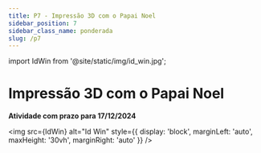 ```yaml
---
title: P7 - Impressão 3D com o Papai Noel
sidebar_position: 7
sidebar_class_name: ponderada
slug: /p7
---
```


import IdWin from '@site/static/img/id_win.jpg';

# Impressão 3D com o Papai Noel

**Atividade com prazo para 17/12/2024**

<img 
  src={IdWin}
  alt="Id Win" 
  style={{ 
    display: 'block',
    marginLeft: 'auto',
    maxHeight: '30vh',
    marginRight: 'auto'
  }} 
/>
<br/>

